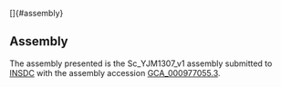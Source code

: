 []{#assembly}

Assembly
--------

The assembly presented is the Sc\_YJM1307\_v1 assembly submitted to
[INSDC](http://www.insdc.org) with the assembly accession
[GCA\_000977055.3](http://www.ebi.ac.uk/ena/data/view/GCA_000977055.3).
